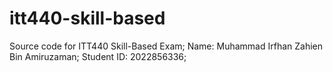 # itt440-skill-based
Source code for ITT440 Skill-Based Exam;
Name: Muhammad Irfhan Zahien Bin Amiruzaman;
Student ID: 2022856336;
